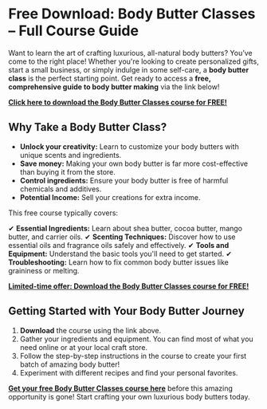 # Free Download: Body Butter Classes – Full Course Guide

Want to learn the art of crafting luxurious, all-natural body butters? You’ve come to the right place! Whether you're looking to create personalized gifts, start a small business, or simply indulge in some self-care, a **body butter class** is the perfect starting point. Get ready to access a **free, comprehensive guide to body butter making** via the link below!

[**Click here to download the Body Butter Classes course for FREE!**](https://udemywork.com/body-butter-classes)

## Why Take a Body Butter Class?

*   **Unlock your creativity:** Learn to customize your body butters with unique scents and ingredients.
*   **Save money:** Making your own body butter is far more cost-effective than buying it from the store.
*   **Control ingredients:** Ensure your body butter is free of harmful chemicals and additives.
*   **Potential Income:** Sell your creations for extra income.

This free course typically covers:

✔ **Essential Ingredients:** Learn about shea butter, cocoa butter, mango butter, and carrier oils.
✔ **Scenting Techniques:** Discover how to use essential oils and fragrance oils safely and effectively.
✔ **Tools and Equipment:** Understand the basic tools you'll need to get started.
✔ **Troubleshooting:** Learn how to fix common body butter issues like graininess or melting.

[**Limited-time offer: Download the Body Butter Classes course for FREE!**](https://udemywork.com/body-butter-classes)

## Getting Started with Your Body Butter Journey

1.  **Download** the course using the link above.
2.  Gather your ingredients and equipment. You can find most of what you need online or at your local craft store.
3.  Follow the step-by-step instructions in the course to create your first batch of amazing body butter!
4.  Experiment with different recipes and find your personal favorites.

[**Get your free Body Butter Classes course here**](https://udemywork.com/body-butter-classes) before this amazing opportunity is gone! Start crafting your own luxurious body butters today.
